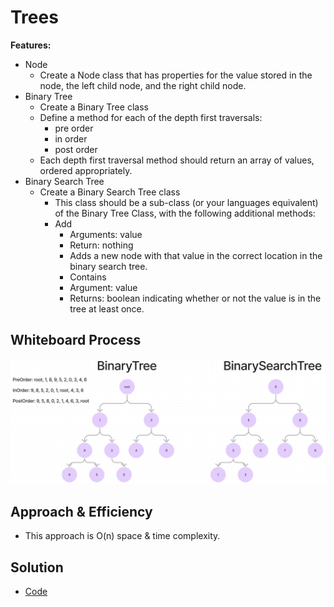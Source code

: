 # Trees

**Features:**

- Node
  - Create a Node class that has properties for the value stored in the node, the
  left child node, and the right child node.
- Binary Tree
  - Create a Binary Tree class
  - Define a method for each of the depth first traversals:
    - pre order
    - in order
    - post order
  - Each depth first traversal method should return an array of values, ordered appropriately.
- Binary Search Tree
  - Create a Binary Search Tree class
    - This class should be a sub-class (or your languages equivalent) of the Binary
     Tree Class, with the following additional methods:
    - Add
      - Arguments: value
      - Return: nothing
      - Adds a new node with that value in the correct location in the binary search
      tree.
      - Contains
      - Argument: value
      - Returns: boolean indicating whether or not the value is in the tree at least
      once.

## Whiteboard Process

![image](./assets/whiteboard.png)

## Approach & Efficiency

- This approach is O(n) space & time complexity.

## Solution

- [Code](./index.js)
